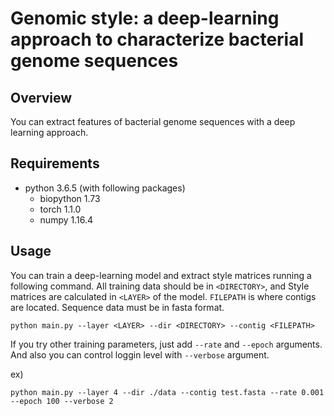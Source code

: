 # Genomic style: a deep-learning approach to characterize bacterial genome sequences
## Overview
You can extract features of bacterial genome sequences with a deep learning approach.

## Requirements
* python 3.6.5 (with following packages)
  * biopython 1.73
  * torch 1.1.0
  * numpy 1.16.4

## Usage
You can train a deep-learning model and extract style matrices running a following command.
All training data should be in `<DIRECTORY>`, and Style matrices are calculated in `<LAYER>` of the model. `FILEPATH` is where contigs are located. Sequence data must be in fasta format. 

```
python main.py --layer <LAYER> --dir <DIRECTORY> --contig <FILEPATH>
```

If you try other training parameters, just add `--rate` and `--epoch` arguments. And also you can control loggin level with `--verbose` argument.

ex)
```
python main.py --layer 4 --dir ./data --contig test.fasta --rate 0.001 --epoch 100 --verbose 2
```
